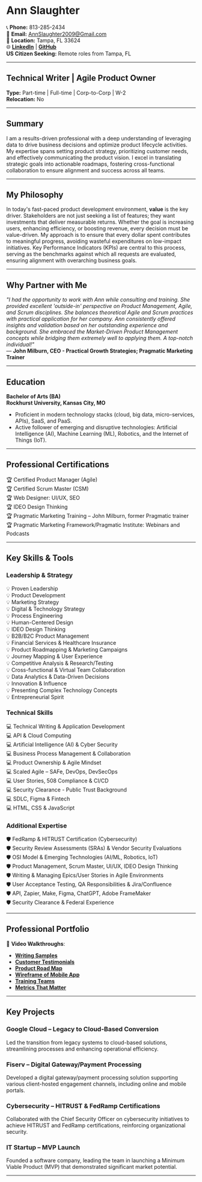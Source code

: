 
# Ann Slaughter

📞 **Phone:** 813-285-2434  
📧 **Email:** AnnSlaughter2009@Gmail.com  
📍 **Location:** Tampa, FL 33624  
🌐 [**LinkedIn**](https://www.linkedin.com/in/annslaughter/) | [**GitHub**](https://github.com/AnnSlaughter2009)  
   **US Citizen Seeking:** Remote roles from Tampa, FL

---

## **Technical Writer | Agile Product Owner**

**Type:** Part-time | Full-time | Corp-to-Corp | W-2  
**Relocation:** No

---

## **Summary**

I am a results-driven professional with a deep understanding of leveraging data to drive business decisions and optimize product lifecycle activities. My expertise spans setting product strategy, prioritizing customer needs, and effectively communicating the product vision. I excel in translating strategic goals into actionable roadmaps, fostering cross-functional collaboration to ensure alignment and success across all teams.

---

## **My Philosophy**

In today's fast-paced product development environment, **value** is the key driver. Stakeholders are not just seeking a list of features; they want investments that deliver measurable returns. Whether the goal is increasing users, enhancing efficiency, or boosting revenue, every decision must be value-driven. My approach is to ensure that every dollar spent contributes to meaningful progress, avoiding wasteful expenditures on low-impact initiatives. Key Performance Indicators (KPIs) are central to this process, serving as the benchmarks against which all requests are evaluated, ensuring alignment with overarching business goals.

---

## **Why Partner with Me**

*"I had the opportunity to work with Ann while consulting and training. She provided excellent 'outside-in' perspective on Product Management, Agile, and Scrum disciplines. She balances theoretical Agile and Scrum practices with practical application for her company. Ann consistently offered insights and validation based on her outstanding experience and background. She embraced the Market-Driven Product Management concepts while bridging them extremely well to applying them. A top-notch individual!"*  
— **John Milburn, CEO - Practical Growth Strategies; Pragmatic Marketing Trainer**

---

## **Education**

**Bachelor of Arts (BA)**  
**Rockhurst University, Kansas City, MO**  
- Proficient in modern technology stacks (cloud, big data, micro-services, APIs), SaaS, and PaaS.  
- Active follower of emerging and disruptive technologies: Artificial Intelligence (AI), Machine Learning (ML), Robotics, and the Internet of Things (IoT).

---

## **Professional Certifications**

🏆 Certified Product Manager (Agile)  
🏆 Certified Scrum Master (CSM)  
🏆 Web Designer: UI/UX, SEO  
🏆 IDEO Design Thinking  
🏆 Pragmatic Marketing Training – John Milburn, former Pragmatic trainer  
🏆 Pragmatic Marketing Framework/Pragmatic Institute: Webinars and Podcasts

---

## **Key Skills & Tools**

### **Leadership & Strategy**
💡 Proven Leadership  
💡 Product Development  
💡 Marketing Strategy  
💡 Digital & Technology Strategy  
💡 Process Engineering  
💡 Human-Centered Design  
💡 IDEO Design Thinking  
💡 B2B/B2C Product Management  
💡 Financial Services & Healthcare Insurance  
💡 Product Roadmapping & Marketing Campaigns  
💡 Journey Mapping & User Experience  
💡 Competitive Analysis & Research/Testing  
💡 Cross-functional & Virtual Team Collaboration  
💡 Data Analytics & Data-Driven Decisions  
💡 Innovation & Influence  
💡 Presenting Complex Technology Concepts  
💡 Entrepreneurial Spirit

### **Technical Skills**
💻 Technical Writing & Application Development  
💻 API & Cloud Computing  
💻 Artificial Intelligence (AI) & Cyber Security  
💻 Business Process Management & Collaboration  
💻 Product Ownership & Agile Mindset  
💻 Scaled Agile – SAFe, DevOps, DevSecOps  
💻 User Stories, 508 Compliance & CI/CD  
💻 Security Clearance - Public Trust Background  
💻 SDLC, Figma & Fintech  
💻 HTML, CSS & JavaScript

### **Additional Expertise**
🛡️ FedRamp & HITRUST Certification (Cybersecurity)  
🛡️ Security Review Assessments (SRAs) & Vendor Security Evaluations  
🛡️ OSI Model & Emerging Technologies (AI/ML, Robotics, IoT)  
🛡️ Product Management, Scrum Master, UI/UX, IDEO Design Thinking  
🛡️ Writing & Managing Epics/User Stories in Agile Environments  
🛡️ User Acceptance Testing, QA Responsibilities & Jira/Confluence  
🛡️ API, Zapier, Make, Figma, ChatGPT, Adobe FrameMaker  
🛡️ Security Clearance & Federal Experience

---

## **Professional Portfolio**

🎥 **Video Walkthroughs**:  
- [**Writing Samples**](https://www.loom.com/share/6270b9c16c054180968e1deded9485ec?sid=df446086-48aa-4aa7-87f4-6bc6548f30f4)
- [**Customer Testimonials**](https://youtu.be/YxXAlzNJZxU)  
- [**Product Road Map**](https://youtu.be/O1zwmcTxSDM)  
- [**Wireframe of Mobile App**](https://youtu.be/KXp_apnY4mA)  
- [**Training Teams**](https://youtu.be/jpEVIDQjqOU)  
- [**Metrics That Matter**](https://youtu.be/lv761YSpwMc)

---

## **Key Projects**

### **Google Cloud – Legacy to Cloud-Based Conversion**
Led the transition from legacy systems to cloud-based solutions, streamlining processes and enhancing operational efficiency.

### **Fiserv – Digital Gateway/Payment Processing**
Developed a digital gateway/payment processing solution supporting various client-hosted engagement channels, including online and mobile portals.

### **Cybersecurity – HITRUST & FedRamp Certifications**
Collaborated with the Chief Security Officer on cybersecurity initiatives to achieve HITRUST and FedRamp certifications, reinforcing organizational security.

### **IT Startup – MVP Launch**
Founded a software company, leading the team in launching a Minimum Viable Product (MVP) that demonstrated significant market potential.

---
